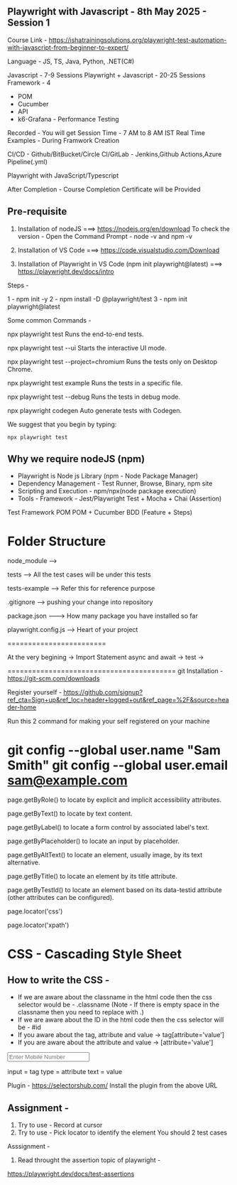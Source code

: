 Playwright with Javascript - 8th May 2025 - Session 1
-----------------------------------------------------

Course Link - https://ishatrainingsolutions.org/playwright-test-automation-with-javascript-from-beginner-to-expert/

Language - JS, TS, Java, Python, .NET(C#)

Javascript - 7-9 Sessions
Playwright + Javascript - 20-25 Sessions
Framework - 4 
- POM
- Cucumber
- API
- k6-Grafana - Performance Testing

Recorded - You will get 
Session Time - 7 AM to 8 AM IST
Real Time Examples - During Framwork Creation

CI/CD - Github/BitBucket/Circle CI/GitLab
	  - Jenkins,Github Actions,Azure Pipeline(.yml)

Playwright with JavaScript/Typescript

After Completion - Course Completion Certificate will be Provided

Pre-requisite
-------------

1. Installation of nodeJS ===> https://nodejs.org/en/download
To check the version - Open the Command Prompt - node -v and npm -v

2. Installation of VS Code ===> https://code.visualstudio.com/Download

3. Installation of Playwright in VS Code (npm init playwright@latest)
===> https://playwright.dev/docs/intro

Steps -

1 - npm init -y
2 - npm install -D @playwright/test
3 - npm init playwright@latest


Some common Commands - 


  npx playwright test
    Runs the end-to-end tests.

  npx playwright test --ui
    Starts the interactive UI mode.

  npx playwright test --project=chromium
    Runs the tests only on Desktop Chrome.

  npx playwright test example
    Runs the tests in a specific file.

  npx playwright test --debug
    Runs the tests in debug mode.

  npx playwright codegen
    Auto generate tests with Codegen.

We suggest that you begin by typing:

    npx playwright test



Why we require nodeJS (npm)
--------------------------

- Playwright is Node js Library (npm - Node Package Manager)
- Dependency Management  -  Test Runner, Browse, Binary, npm site
- Scripting and Execution - npm/npx(node package execution)
- Tools - Framework - Jest/Playwright Test + Mocha + Chai (Assertion)



Test Framework
POM 
POM + Cucumber BDD (Feature + Steps)


Folder Structure
================

node_module -->


tests --> All the test cases will be under this tests


tests-example --> Refer this for reference purpose


.gitignore --> pushing your change into repository


package.json ---> How many package you have installed so far


playwright.config.js --> Heart of your project

========================

At the very begining -> Import Statement 
async and await ->
test ->

=========================================
git Installation - https://git-scm.com/downloads

Register yourself - https://github.com/signup?ref_cta=Sign+up&ref_loc=header+logged+out&ref_page=%2F&source=header-home

Run this 2 command for making your self registered on your machine

git config --global user.name "Sam Smith"
git config --global user.email sam@example.com
===================================================================

page.getByRole() to locate by explicit and implicit accessibility attributes.

page.getByText() to locate by text content.

page.getByLabel() to locate a form control by associated label's text.

page.getByPlaceholder() to locate an input by placeholder.

page.getByAltText() to locate an element, usually image, by its text alternative.

page.getByTitle() to locate an element by its title attribute.

page.getByTestId() to locate an element based on its data-testid attribute (other attributes can be configured).

page.locator('css')

page.locator('xpath')

CSS - Cascading Style Sheet
===========================

How to write the CSS - 
--------------------
- If we are aware about the classname in the html code then the css selector would be - .classname (Note - If there is empty space in the classname then you need to replace with .)
- If we are aware about the ID in the html code then the css selector will be - #id
- If you aware about the tag, attribute and value -> tag[attribute='value']
- If you are aware about the attribute and value -> [attribute='value']




<input type="text" class="font14 fullWidth" autocomplete="off" placeholder="Enter Mobile Number" data-cy="userName" value="">


input = tag
type = attribute
text = value


Plugin - https://selectorshub.com/
Install the plugin from the above URL


Assignment - 
------------

1. Try to use - Record at cursor
2. Try to use - Pick locator to identify the element 
You should 2 test cases 


Asssignment - 

1. Read throught the assertion topic of playwright - 

https://playwright.dev/docs/test-assertions
